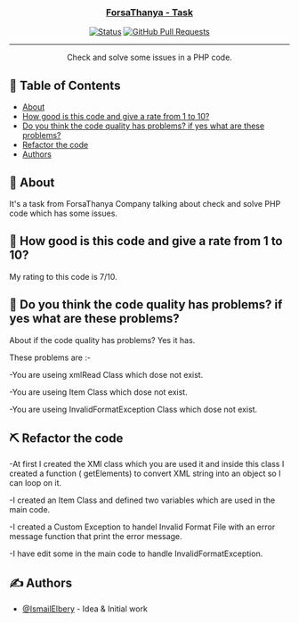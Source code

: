 <p align="center">
  <a href="" rel="noopener">
</p>

<h3 align="center">ForsaThanya - Task</h3>

<div align="center">

[![Status](https://img.shields.io/badge/status-active-success.svg)]()
[![GitHub Pull Requests](https://img.shields.io/github/issues-pr/kylelobo/The-Documentation-Compendium.svg)](https://github.com/kylelobo/The-Documentation-Compendium/pulls)

</div>

---

<p align="center"> Check and solve some issues in a PHP code.
    <br> 
</p>

## 📝 Table of Contents

- [About](#about)
- [How good is this code and give a rate from 1 to 10?](#rate_code)
- [Do you think the code quality has problems? if yes what are these problems?](#quality_problems)
- [Refactor the code](#refactor_code)
- [Authors](#authors)

## 🧐 About <a name = "about"></a>

It's a task from ForsaThanya Company talking about check and solve PHP code which has some issues.

## 🏁 How good is this code and give a rate from 1 to 10? <a name = "rate_code"></a>
My rating to this code is 7/10.

## 🚀 Do you think the code quality has problems? if yes what are these problems? <a name = "quality_problems"></a>

About if the code quality has problems? Yes it has.

These problems are :-

-You are useing xmlRead Class which dose not exist.

-You are useing Item Class which dose not exist.

-You are useing InvalidFormatException Class which dose not exist.
## ⛏️ Refactor the code <a name = "refactor_code"></a>

-At first I created the XMl class which you are used it and inside this class I created a function ( getElements) to convert XML string into an object so I can loop on it.

-I created an Item Class and defined two variables which are used in the main code.

-I created a Custom Exception to handel Invalid Format File with an error message function that print the error message.

-I have edit some in the main code to handle InvalidFormatException.

## ✍️ Authors <a name = "authors"></a>

- [@IsmailElbery](https://github.com/IsmailElbery) - Idea & Initial work
